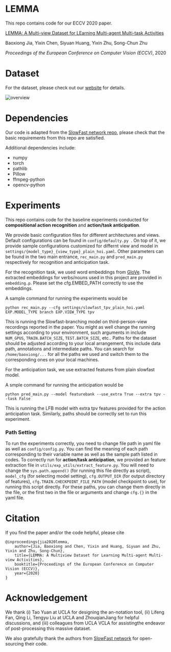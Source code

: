 # LEMMA

This repo contains code for our ECCV 2020 paper.

[LEMMA: A Multi-view Dataset for <ins>LE</ins>arning <ins>M</ins>ulti-agent <ins>M</ins>ulti-task <ins>A</ins>ctivities](https://arxiv.org/pdf/2007.15781.pdf)

Baoxiong Jia, Yixin Chen, Siyuan Huang, Yixin Zhu, Song-Chun Zhu

*Proceedings of the European Conference on Computer Vision (ECCV)*, 2020

# Dataset

For the dataset, please check out our [website](https://sites.google.com/view/lemma-activity) for details.

![overview](https://buzz-beater.github.io/assets/publications/2020_lemma_eccv/overview.jpg)

# Dependencies

Our code is adapted from the [SlowFast network repo](https://github.com/facebookresearch/SlowFast), please check that the basic requirements from this repo are satisfied.

Additional dependencies include:
* numpy
* torch
* pathlib
* Pillow
* ffmpeg-python
* opencv-python


# Experiments

This repo contains code for the baseline experiments conducted for **compositional action recognition** and **action/task anticipation**. 

We provide basic configuration files for different architectures and views. Default configurations can be found in ```config/defaulty.py ```. On top of it, we provide sample configurations customized for differnt view and model in ```settings/{model_type}_{view_type}_plain_hoi.yaml```. Other parameters can be found in the two main entrance, ```rec_main.py``` and ```pred_main.py``` respectively for recognition and anticipation task.

For the recognition task, we used word embeddings from [GloVe](https://nlp.stanford.edu/projects/glove/). The extracted embeddings for verbs/nouns used in this project are provided in ```embedding.p```. Please set the cfg.EMBED_PATH correctly to use the embeddings.

A sample command for running the experiments would be
```
python rec_main.py --cfg settings/slowfast_tpv_plain_hoi.yaml EXP.MODEL_TYPE branch EXP.VIEW_TYPE tpv
```
This is running the Slowfast-branching model on third-person-view recordings reported in the paper. You might as well change the running settings according to your environment, such arguments in include ```NUM_GPUS```, ```TRAIN.BATCH_SIZE```, ```TEST.BATCH_SIZE```, etc.. Paths for the dataset should be adjusted according to your local arrangement, this include data path, annotations and intermediate paths. You can search for ```/home/baoxiong/...``` for all the paths we used and switch them to the corresponding ones on your local machines.

For the anticipation task, we use extracted features from plain slowfast model. 

A smple command for running the anticipation would be
```
python pred_main.py --model featurebank --use_extra True --extra tpv --task False 
```
This is running the LFB model with extra tpv features provided for the action anticipation task. Similarly, paths should be correctly set to run this experiment.

### Path Setting
To run the experiments correctly, you need to change file path in yaml file as well as ```config/config.py```. You can find the meaning of each path corresponding to their variable name as well as the sample path listed in codes. To correctly run for **action/task anticipation**, we provided an feature extraction file in ```utils/exp_utils/extract_feature.py```. You will need to change the ```sys.path.append()``` (for running this file directly as script), ```model_cfg``` (for selecting model setting), ```cfg.OUTPUT_DIR``` (for output directory of features), ```cfg.TRAIN.CHECKPOINT_FILE_PATH``` (model checkpoint to use), for running this script directly. For these paths, you can change them directly in the file, or the first two in the file or arguments and change ```cfg.{}``` in the yaml file.


# Citation

If you find the paper and/or the code helpful, please cite
```
@inproceedings{jia2020lemma,
    author={Jia, Baoxiong and Chen, Yixin and Huang, Siyuan and Zhu, Yixin and Zhu, Song-Chun}, 
    title={LEMMA: A Multiview Dataset for Learning Multi-agent Multi-view Activities}, 
    booktitle={Proceedings of the European Conference on Computer Vision (ECCV)}, 
    year={2020}
}
```

# Acknowledgement

We  thank  (i)  Tao  Yuan  at  UCLA  for  designing  the  an-notation  tool,  (ii)  Lifeng  Fan,  Qing  Li,  Tengyu  Liu  at  UCLA  and  ZhouqianJiang for helpful discussions, and (iii) colleagues from UCLA VCLA for assistingthe endeavor of post-processing this massive dataset.

We also gratefully thank the authors from [SlowFast network](https://github.com/facebookresearch/SlowFast) for open-sourcing their code.


